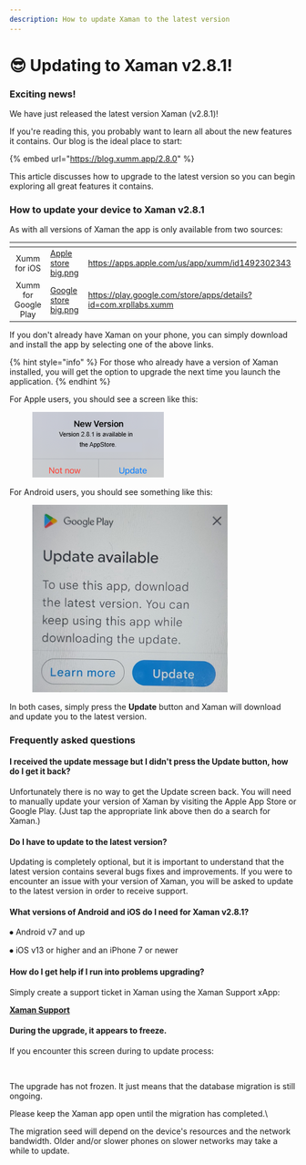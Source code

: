 ```yaml
---
description: How to update Xaman to the latest version
---
```


# 😎 Updating to Xaman v2.8.1!

### Exciting news!

We have just released the latest version Xaman (v2.8.1)!

If you're reading this, you probably want to learn all about the new features it contains. Our blog is the ideal place to start:

{% embed url="https://blog.xumm.app/2.8.0" %}

This article discusses how to upgrade to the latest version so you can begin exploring all great features it contains.&#x20;

### How to update your device to Xaman v2.8.1

As with all versions of Xaman the app is only available from two sources:

<table data-card-size="large" data-view="cards"><thead><tr><th align="center"></th><th data-hidden data-card-cover data-type="files"></th><th data-hidden data-card-target data-type="content-ref"></th></tr></thead><tbody><tr><td align="center">Xumm for iOS</td><td><a href="../.gitbook/assets/Apple store big.png">Apple store big.png</a></td><td><a href="https://apps.apple.com/us/app/xumm/id1492302343">https://apps.apple.com/us/app/xumm/id1492302343</a></td></tr><tr><td align="center">Xumm for Google Play</td><td><a href="../.gitbook/assets/Google store big.png">Google store big.png</a></td><td><a href="https://play.google.com/store/apps/details?id=com.xrpllabs.xumm">https://play.google.com/store/apps/details?id=com.xrpllabs.xumm</a></td></tr></tbody></table>

If you don't already have Xaman on your phone, you can simply download and install the app by selecting one of the above links.

{% hint style="info" %}
For those who already have a version of Xaman installed, you will get the option to upgrade the next time you launch the application.&#x20;
{% endhint %}

For Apple users, you should see a screen like this:

<figure><img src="../.gitbook/assets/new version - Apple.png" alt=""><figcaption></figcaption></figure>

For Android users, you should see something like this:

<figure><img src="../.gitbook/assets/image (1) (1) (1) (1) (1) (1) (1).png" alt=""><figcaption></figcaption></figure>

In both cases, simply press the **Update** button and Xaman will download and update you to the latest version.&#x20;



### Frequently asked questions

#### I received the update message but I didn't press the Update button, how do I get it back?

Unfortunately there is no way to get the Update screen back. You will need to manually update your version of Xaman by visiting the Apple App Store or Google Play. (Just tap the appropriate link above then do a search for Xaman.)

#### Do I have to update to the latest version?

Updating is completely optional, but it is important to understand that the latest version contains several bugs fixes and improvements. If you were to encounter an issue with your version of Xaman, you will be asked to update to the latest version in order to receive support.

#### What versions of Android and iOS do I need for Xaman v2.8.1?

⦁ Android v7 and up&#x20;

⦁ iOS v13 or higher and an iPhone 7 or newer

#### How do I get help if I run into problems upgrading?

Simply create a support ticket in Xaman using the Xaman Support xApp:

[**Xaman Support**](https://xumm.app/detect/xapp:xumm.support-md)

#### During the upgrade, it appears to freeze.

If you encounter this screen during to update process:

<figure><img src="../.gitbook/assets/image (5).png" alt=""><figcaption></figcaption></figure>

The upgrade has not frozen. It just means that the database migration is still ongoing.

Please keep the Xaman app open until the migration has completed.\


The migration seed will depend on the device's resources and the network bandwidth. Older and/or slower phones on slower networks may take a while to update.&#x20;
